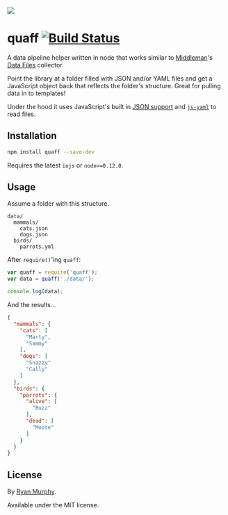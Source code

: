 ![](http://i.imgur.com/yC80ftQ.png)

# quaff [![Build Status](https://travis-ci.org/rdmurphy/quaff.svg?branch=master)](https://travis-ci.org/rdmurphy/quaff)

A data pipeline helper written in node that works similar to [Middleman](https://middlemanapp.com/)'s [Data Files](https://middlemanapp.com/advanced/data_files/) collector.

Point the library at a folder filled with JSON and/or YAML files and get a JavaScript object back that reflects the folder's structure. Great for pulling data in to templates!

Under the hood it uses JavaScript's built in [JSON support](https://developer.mozilla.org/en-US/docs/Web/JavaScript/Reference/Global_Objects/JSON) and [`js-yaml`](https://github.com/nodeca/js-yaml) to read files.

## Installation

```sh
npm install quaff --save-dev
```

Requires the latest `iojs` or `node>=0.12.0`.

## Usage

Assume a folder with this structure.

```
data/
  mammals/
    cats.json
    dogs.json
  birds/
    parrots.yml
```

After `require()`'ing `quaff`:

```js
var quaff = require('quaff');
var data = quaff('./data/');

console.log(data);
```

And the results...

```json
{
  "mammals": {
    "cats": [
      "Marty",
      "Sammy"
    ],
    "dogs": [
      "Snazzy"
      "Cally"
    ]
  },
  "birds": {
    "parrots": {
      "alive": [
        "Buzz"
      ],
      "dead": [
        "Moose"
      ]
    }
  }
}
```

## License

By [Ryan Murphy](https://twitter.com/rdmurphy).

Available under the MIT license.
